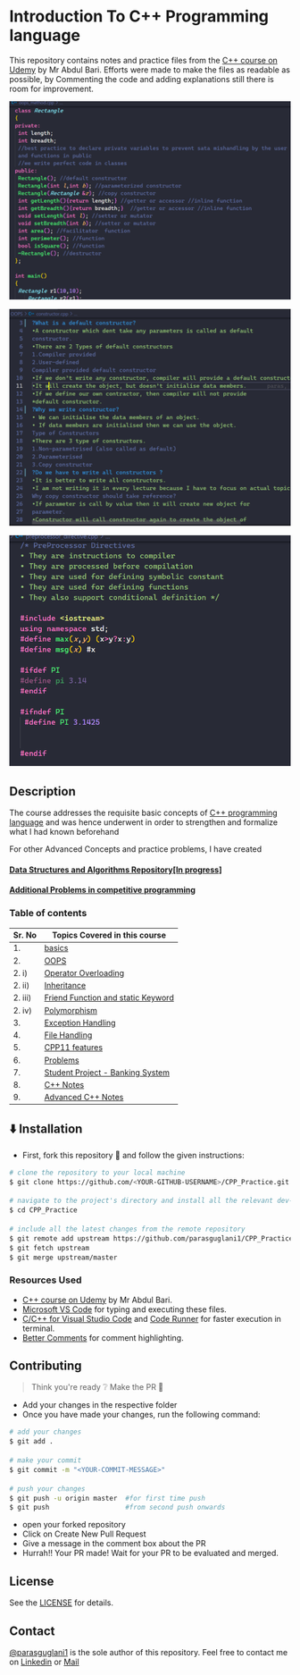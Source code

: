 # Introduction To C++ Programming language

This repository contains notes and practice files from the [C++ course on Udemy](https://www.udemy.com/course/cpp-deep-dive/) by Mr Abdul Bari.
Efforts were made to make the files as readable as possible, by Commenting the code and adding explanations still there is room for improvement.

![img](./Screenshots/OOPS_Methods.png)

![img](./Screenshots/constructors.png)

![img](./Screenshots/preprocessor_Directives.png)

## Description

The course addresses the requisite basic concepts of [C++ programming language](https://en.wikipedia.org/wiki/C%2B%2B) and was hence underwent in order to strengthen and formalize what I had known beforehand

For other Advanced Concepts and practice problems, I have created
#### [Data Structures and Algorithms Repository[In progress]](https://github.com/parasguglani1/DSA_Practice)
#### [Additional Problems in competitive programming](https://github.com/parasguglani1/competitive_coding)


### Table of contents

| Sr. No  | Topics Covered in this course                                               |
| ------- | --------------------------------------------------------------------------- |
| 1.      | [basics](./basics)                                                          |
| 2.      | [OOPS](./OOPS)                                                              |
| 2. i)   | [Operator Overloading](./OOPS/operator_overloading)                         |
| 2. ii)  | [Inheritance](./OOPS/inheritance)                                           |
| 2. iii) | [Friend Function and static Keyword](./OOPS/friend_and_static/friend_class) |
| 2. iv)  | [Polymorphism](./OOPS/polymorphism/)                                        |
| 3.      | [Exception Handling](./exception_handling/)                                 |
| 4.      | [File Handling](./file%20handling/)                                         |
| 5.      | [CPP11 features](./CPP11%20features/)                                       |
| 6.      | [Problems](/practice%20problems/)                                           |
| 7.      | [Student Project - Banking System](./Project/banking_system.cpp)            |
| 8.      | [C++ Notes ](./C++%20Notes.md)            |
| 9.      | [Advanced C++ Notes ](./Advanced-C++%20Notes.md)            |
## :arrow_down: Installation

- First, fork this repository :fork_and_knife: and follow the given instructions:

```bash
# clone the repository to your local machine
$ git clone https://github.com/<YOUR-GITHUB-USERNAME>/CPP_Practice.git

# navigate to the project's directory and install all the relevant dev-dependencies
$ cd CPP_Practice

# include all the latest changes from the remote repository
$ git remote add upstream https://github.com/parasguglani1/CPP_Practice
$ git fetch upstream
$ git merge upstream/master
```

### Resources Used

- [C++ course on Udemy](https://www.udemy.com/course/cpp-deep-dive/) by Mr Abdul Bari.
- [Microsoft VS Code](https://code.visualstudio.com/) for typing and executing these files.
- [C/C++ for Visual Studio Code](https://github.com/Microsoft/vscode-cpptools) and [Code Runner](https://github.com/formulahendry/vscode-code-runner) for faster execution in terminal.
- [Better Comments](https://github.com/aaron-bond/better-comments) for comment highlighting.

## Contributing

> Think you're ready :grey_question: Make the PR :tropical_drink:

- Add your changes in the respective folder
- Once you have made your changes, run the following command:

```bash
# add your changes
$ git add .

# make your commit
$ git commit -m "<YOUR-COMMIT-MESSAGE>"

# push your changes
$ git push -u origin master  #for first time push
$ git push                   #from second push onwards
```

- open your forked repository
- Click on Create New Pull Request
- Give a message in the comment box about the PR
- Hurrah!! Your PR made! Wait for your PR to be evaluated and merged.

## License

See the [LICENSE](https://github.com/parasguglani1/CPP_Practice/blob/master/LICENSE) for details.

## Contact

[@parasguglani1](https://github.com/parasguglani1) is the sole author of this repository.
Feel free to contact me on [Linkedin](https://www.linkedin.com/in/parasguglani/) or [Mail](mailto:parasguglani1@gmail,com)
